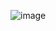 ![image](https://github.com/GianellaRLP/ToDo-List/assets/135577334/7ff4ba8e-92b1-4b80-a878-297c4211efa3)
